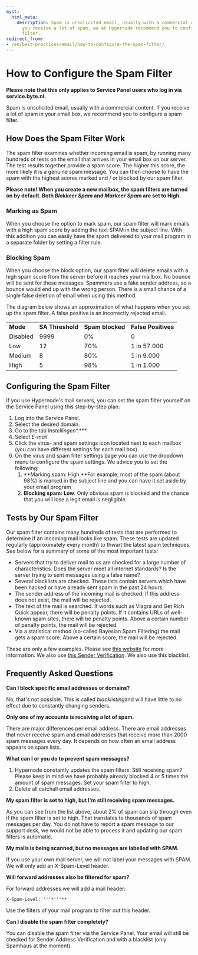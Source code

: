 ```yaml
---
myst:
  html_meta:
    description: Spam is unsolicited email, usually with a commercial content. If
      you receive a lot of spam, we at Hypernode recommend you to configure a spam
      filter.
redirect_from:
- /en/best-practices/email/how-to-configure-the-spam-filter/
---
```


<!-- source: https://support.hypernode.com/en/best-practices/email/how-to-configure-the-spam-filter/ -->

# How to Configure the Spam Filter

**Please note that this only applies to Service Panel users who log in via service.byte.nl.**

Spam is unsolicited email, usually with a commercial content. If you receive a lot of spam in your email box, we recommend you to configure a spam filter.

## How Does the Spam Filter Work

The spam filter examines whether incoming email is spam, by running many hundreds of tests on the email that arrives in your email box on our server. The test results together provide a spam score. The higher this score, the more likely it is a genuine spam message. You can then choose to have the spam with the highest scores marked and / or blocked by our spam filter.

**Please note! When you create a new mailbox, the spam filters are turned on by default. Both *Blokkeer Spam* and *Markeer Spam* are set to High.**

### Marking as Spam

When you choose the option to mark spam, our spam filter will mark emails with a high spam score by adding the text SPAM in the subject line. With this addition you can easily have the spam delivered to your mail program in a separate folder by setting a filter rule.

### Blocking Spam

When you choose the block option, our spam filter will delete emails with a high spam score from the server before it reaches your mailbox. No bounce will be sent for these messages. Spammers use a fake sender address, so a bounce would end up with the wrong person. There is a small chance of a single false deletion of email when using this method.

The diagram below shows an approximation of what happens when you set up the spam filter. A false positive is an incorrectly rejected email.

|          |                  |                  |                     |
| -------- | ---------------- | ---------------- | ------------------- |
| **Mode** | **SA Threshold** | **Spam blocked** | **False Positives** |
| Disabled | 9999             | 0%               | 0                   |
| Low      | 12               | 70%              | 1 in 57.000         |
| Medium   | 8                | 80%              | 1 in 9.000          |
| High     | 5                | 98%              | 1 in 1.000          |

## Configuring the Spam Filter

If you use Hypernode's mail servers, you can set the spam filter yourself on the Service Panel using this step-by-step plan:

1. Log into the Service Panel.
1. Select the desired domain.
1. Go to the tab *Instellingen*\*.\*\*\*
1. Select *E-mail*.
1. Click the virus- and spam settings icon located next to each mailbox (you can have different settings for each mail box).
1. On the virus and spam filter settings page you can use the dropdown menu to configure the spam settings. We advice you to set the following:
   1. \*\*Marking spam: High.\*\*For example, most of the spam (about 98%) is marked in the subject line and you can have it set aside by your email program
   1. **Blocking spam: Low**. Only obvious spam is blocked and the chance that you will lose a legit email is negligible.

## Tests by Our Spam Filter

Our spam filter contains many hundreds of tests that are performed to determine if an incoming mail looks like spam. These tests are updated regularly (approximately every month) to thwart the latest spam techniques. See below for a summary of some of the most important tests:

- Servers that try to deliver mail to us are checked for a large number of characteristics. Does the server meet all internet standards? Is the server trying to sent messages using a false name?
- Several blacklists are checked. These lists contain servers which have been hacked or have already sent spam in the past 24 hours.
- The sender address of the incoming mail is checked. If this address does not exist, the mail will be rejected.
- The text of the mail is searched. If words such as Viagra and Get Rich Quick appear, there will be penalty points. If it contains URLs of well-known spam sites, there will be penalty points. Above a certain number of penalty points, the mail will be rejected.
- Via a statistical method (so-called Bayesian Spam Filtering) the mail gets a spam score. Above a certain score, the mail will be rejected.

These are only a few examples. Please see [this website](http://www.spamassassin.org/) for more information. We also use [this Sender Verification](http://www.postfix.org/). We also use this blacklist.

## Frequently Asked Questions

**Can I block specific email addresses or domains?**

No, that's not possible. This is called *blacklisting*and will have little to no effect due to constantly changing senders.

**Only one of my accounts is receiving a lot of spam.**

There are major differences per email address. There are email addresses that never receive spam and email addresses that receive more than 2000 spam messages every day. It depends on how often an email address appears on spam lists.

**What can I or you do to prevent spam messages?**

1. Hypernode constantly updates the spam filters. Still receiving spam? Please keep in mind we have probably already blocked 4 or 5 times the amount of spam messages. Set your spam filter to high.
1. Delete all catchall email addresses.

**My spam filter is set to high, but I'm still receiving spam messages.**

As you can see from the list above, about 2% of spam can slip through even if the spam filter is set to high. That translates to thousands of spam messages per day. You do not have to report a spam message to our support desk, we would not be able to process it and updating our spam filters is automatic.

**My mails is being scanned, but no messages are labelled with SPAM.**

If you use your own mail server, we will not label your messages with SPAM. We will only add an X-Spam-Level header.

**Will forward addresses also be filtered for spam?**

For forward addresses we will add a mail header:

```
X-Spam-Level: '''*'''**
```

Use the filters of your mail program to filter out this header.

**Can I disable the spam filter completely?**

You can disable the spam filter via the Service Panel. Your email will still be checked for Sender Address Verification and with a blacklist (only Spamhaus at the moment).
